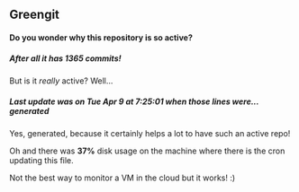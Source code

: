 ## Greengit

#### Do you wonder why this repository is so active?

##### After all it has 1365 commits!

But is it *really* active? Well...

##### Last update was on Tue Apr 9 at 7:25:01 when those lines were... generated

Yes, generated, because it certainly helps a lot to have such an active repo!

Oh and there was **37%** disk usage on the machine
where there is the cron updating this file.

Not the best way to monitor a VM in the cloud but it works! :)

